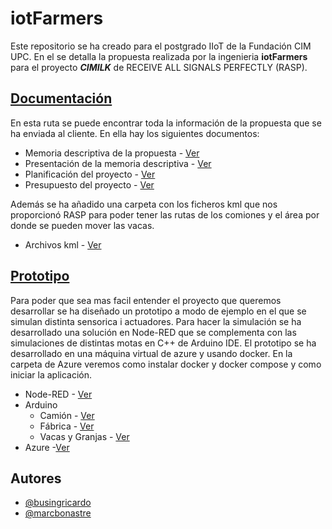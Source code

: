 # iotFarmers
Este repositorio se ha creado para el postgrado IIoT de la Fundación CIM UPC. En el se detalla la propuesta realizada por la ingenieria **iotFarmers** para el proyecto _**CIMILK**_ de RECEIVE ALL SIGNALS PERFECTLY (RASP).

## [Documentación](/Documentacion)
En esta ruta se puede encontrar toda la información de la propuesta que se ha enviada al cliente.
En ella hay los siguientes documentos:
* Memoria descriptiva de la propuesta - [Ver](/Documentacion/Propuesta%20iotFarmers)
* Presentación de la memoria descriptiva - [Ver](/Documentacion/Presentacion)
* Planificación del proyecto - [Ver](/Documentacion/Planificacion)
* Presupuesto del proyecto - [Ver](/Documentacion/Presupuesto)

Además se ha añadido una carpeta con los ficheros kml que nos proporcionó RASP para poder tener las rutas de los comiones y el área por donde se pueden mover las vacas.
* Archivos kml - [Ver](/Documentacion/Ficheros%20kml)

## [Prototipo](/Prototipo)
Para poder que sea mas facil entender el proyecto que queremos desarrollar se ha diseñado un prototipo a modo de ejemplo en el que se simulan distinta sensorica i actuadores.
Para hacer la simulación se ha desarrollado una solución en Node-RED que se complementa con las simulaciones de distintas motas en C++ de Arduino IDE.
El prototipo se ha desarrollado en una máquina virtual de azure y usando docker. En la carpeta de Azure veremos como instalar docker y docker compose y como iniciar la aplicación.

* Node-RED - [Ver](/Prototipo/Node-RED)
* Arduino
    * Camión - [Ver](/Prototipo/Arduino/Camion)
    * Fábrica - [Ver](/Prototipo/Arduino/Fabrica)
    * Vacas y Granjas - [Ver](/Prototipo/Arduino/Vaca_Granja)
* Azure -[Ver](/Prototipo/Azure)

## Autores
* [@busingricardo](https://github.com/busingricardo)
* [@marcbonastre](https://github.com/marcbonastre)
